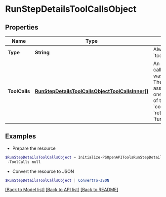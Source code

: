 # RunStepDetailsToolCallsObject
## Properties

Name | Type | Description | Notes
------------ | ------------- | ------------- | -------------
**Type** | **String** | Always &#x60;tool_calls&#x60;. | 
**ToolCalls** | [**RunStepDetailsToolCallsObjectToolCallsInner[]**](RunStepDetailsToolCallsObjectToolCallsInner.md) | An array of tool calls the run step was involved in. These can be associated with one of three types of tools: &#x60;code_interpreter&#x60;, &#x60;retrieval&#x60;, or &#x60;function&#x60;.  | 

## Examples

- Prepare the resource
```powershell
$RunStepDetailsToolCallsObject = Initialize-PSOpenAPIToolsRunStepDetailsToolCallsObject  -Type null `
 -ToolCalls null
```

- Convert the resource to JSON
```powershell
$RunStepDetailsToolCallsObject | ConvertTo-JSON
```

[[Back to Model list]](../README.md#documentation-for-models) [[Back to API list]](../README.md#documentation-for-api-endpoints) [[Back to README]](../README.md)

